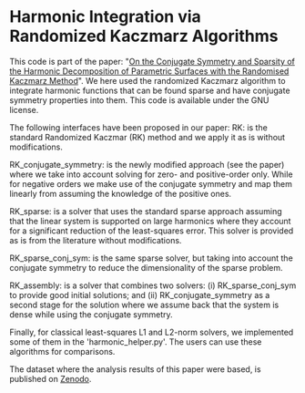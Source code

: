 # Harmonic Integration via Randomized Kaczmarz Algorithms

This code is part of the paper: "[On the Conjugate Symmetry and Sparsity of the Harmonic Decomposition of Parametric Surfaces with the Randomised Kaczmarz Method](https://papers.ssrn.com/sol3/papers.cfm?abstract_id=4365845)". We here used the randomized Kaczmarz algorithm to integrate harmonic functions that can be found sparse and have conjugate symmetry properties into them. This code is available under the GNU license. 

The following interfaces have been proposed in our paper:
RK: is the standard Randomized Kaczmar (RK) method and we apply it as is without modifications.

RK_conjugate_symmetry: is the newly modified approach (see the paper) where we take into account solving for zero- and positive-order only. While for negative orders we make use of the conjugate symmetry and map them linearly from assuming the knowledge of the positive ones.

RK_sparse: is a solver that uses the standard sparse approach assuming that the linear system is supported on large harmonics where they account for a significant reduction of the least-squares error. This solver is provided as is from the literature without modifications.

RK_sparse_conj_sym: is the same sparse solver, but taking into account the conjugate symmetry to reduce the dimensionality of the sparse problem.

RK_assembly: is a solver that combines two solvers: (i) RK_sparse_conj_sym to provide good initial solutions; and (ii) RK_conjugate_symmetry as a second stage for the solution where we assume back that the system is dense while using the conjugate symmetry.

Finally, for classical least-squares L1 and L2-norm solvers, we implemented some of them in the 'harmonic_helper.py'. The users can use these algorithms for comparisons.

The dataset where the analysis results of this paper were based, is published on [Zenodo](https://zenodo.org/record/8118265).
